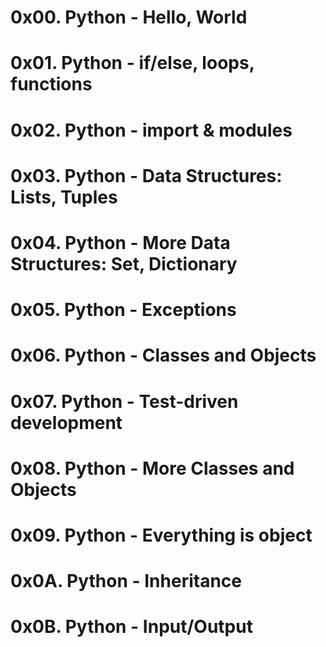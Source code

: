 # 0x00. Python - Hello, World
# 0x01. Python - if/else, loops, functions
# 0x02. Python - import & modules
# 0x03. Python - Data Structures: Lists, Tuples
# 0x04. Python - More Data Structures: Set, Dictionary
# 0x05. Python - Exceptions
# 0x06. Python - Classes and Objects
# 0x07. Python - Test-driven development
# 0x08. Python - More Classes and Objects
# 0x09. Python - Everything is object
# 0x0A. Python - Inheritance
# 0x0B. Python - Input/Output
